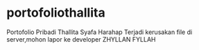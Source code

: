 # portofoliothallita
Portofolio Pribadi Thallita Syafa Harahap
Terjadi kerusakan file di server,mohon lapor ke developer
ZHYLLAN FYLLAH
